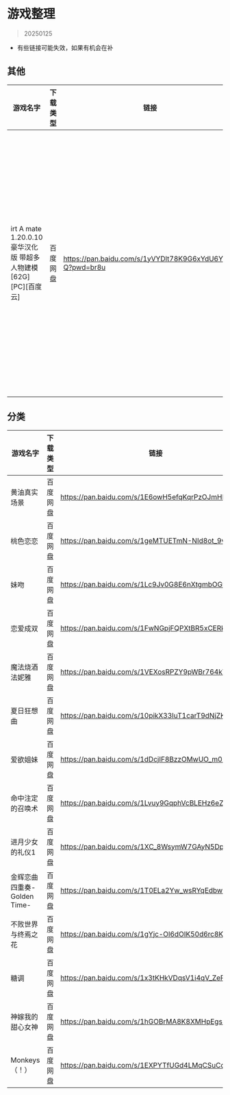 # 游戏整理
> 20250125
- 有些链接可能失效，如果有机会在补


## 其他

| 游戏名字                                              | 下载类型 | 链接                                                       | 提取码  | 解压密码        | 来源  | 说明                                                           |
| ------------------------------------------------- | ---- | -------------------------------------------------------- | ---- | ----------- | --- | ------------------------------------------------------------ |
| irt A mate 1.20.0.10 豪华汉化版 带超多人物建模 [62G][PC][百度云] | 百度网盘 | https://pan.baidu.com/s/1yVYDlt78K9G6xYdU6YG5-Q?pwd=br8u | br8u | 哥特动漫王国@風-ya | 老婆  | VAM玩的玩家比较少。也很吃配置，很多专业级的功能如果连hs2都没摸透的不建议入坑<br>因为有玩家要我才上传的<br> |

## 分类

| 游戏名字                 | 下载类型 | 链接                                               | 提取码  | 解压密码 | 来源  |
| -------------------- | ---- | ------------------------------------------------ | ---- | ---- | --- |
| 黄油真实场景               | 百度网盘 | https://pan.baidu.com/s/1E6owH5efqKqrPzOJmHlL6w  | 3866 |      | 老婆  |
| 桃色恋恋                 | 百度网盘 | https://pan.baidu.com/s/1geMTUETmN-NId8ot_9vy_Q  | 3866 |      | 老婆  |
| 妹吻                   | 百度网盘 | https://pan.baidu.com/s/1Lc9Jv0G8E6nXtgmbOGtlnQ  | 3866 |      | 老婆  |
| 恋爱成双                 | 百度网盘 | https://pan.baidu.com/s/1FwNGpjFQPXtBR5xCERk0iA  | 3866 |      | 老婆  |
| 魔法烧酒法妮雅              | 百度网盘 | https://pan.baidu.com/s/1VEXosRPZY9pWBr764kVZ2w  | 3866 |      | 老婆  |
| 夏日狂想曲                | 百度网盘 | https://pan.baidu.com/s/10pikX33IuT1carT9dNjZKw  | 3866 |      | 老婆  |
| 爱欲姐妹                 | 百度网盘 | https://pan.baidu.com/s/1dDcjIF8BzzOMwUO_m0NQZg  | 3866 |      | 老婆  |
| 命中注定的召唤术             | 百度网盘 | https://pan.baidu.com/s/1Lvuy9GqphVcBLEHz6eZwYQ  | 3866 |      | 老婆  |
| 进月少女的礼仪1             | 百度网盘 | https://pan.baidu.com/s/1XC_8WsymW7GAyN5DpqUzBw  | 3866 |      | 老婆  |
| 金辉恋曲四重奏-Golden Time- | 百度网盘 | https://pan.baidu.com/s/1T0ELa2Yw_wsRYqEdbwZwVw  | 3866 |      | 老婆  |
| 不败世界与终焉之花            | 百度网盘 | https://pan.baidu.com/s/1gYjc-Ol6dOIK50d6rc8Kxw  | 3866 |      | 老婆  |
| 糖调                   | 百度网盘 | https://pan.baidu.com/s/1x3tKHkVDqsV1i4qV_ZePNA? | 3866 |      | 老婆  |
| 神嫁我的甜心女神             | 百度网盘 | https://pan.baidu.com/s/1hGOBrMA8K8XMHpEgsNNOQg? | 3866 |      | 老婆  |
| Monkeys（！）           | 百度网盘 | https://pan.baidu.com/s/1EXPYTfUGd4LMqCSuCq-6tw  | 3866 |      | 老婆  |
